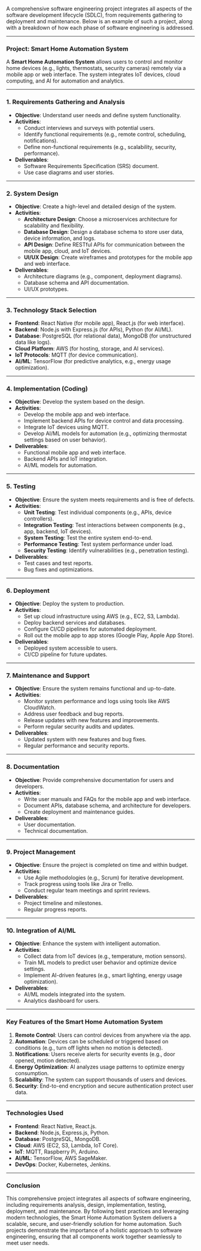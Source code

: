 A comprehensive software engineering project integrates all aspects of the software development lifecycle (SDLC), from requirements gathering to deployment and maintenance. Below is an example of such a project, along with a breakdown of how each phase of software engineering is addressed.

---

### **Project: Smart Home Automation System**
A **Smart Home Automation System** allows users to control and monitor home devices (e.g., lights, thermostats, security cameras) remotely via a mobile app or web interface. The system integrates IoT devices, cloud computing, and AI for automation and analytics.

---

### **1. Requirements Gathering and Analysis**
- **Objective**: Understand user needs and define system functionality.
- **Activities**:
  - Conduct interviews and surveys with potential users.
  - Identify functional requirements (e.g., remote control, scheduling, notifications).
  - Define non-functional requirements (e.g., scalability, security, performance).
- **Deliverables**:
  - Software Requirements Specification (SRS) document.
  - Use case diagrams and user stories.

---

### **2. System Design**
- **Objective**: Create a high-level and detailed design of the system.
- **Activities**:
  - **Architecture Design**: Choose a microservices architecture for scalability and flexibility.
  - **Database Design**: Design a database schema to store user data, device information, and logs.
  - **API Design**: Define RESTful APIs for communication between the mobile app, cloud, and IoT devices.
  - **UI/UX Design**: Create wireframes and prototypes for the mobile app and web interface.
- **Deliverables**:
  - Architecture diagrams (e.g., component, deployment diagrams).
  - Database schema and API documentation.
  - UI/UX prototypes.

---

### **3. Technology Stack Selection**
- **Frontend**: React Native (for mobile app), React.js (for web interface).
- **Backend**: Node.js with Express.js (for APIs), Python (for AI/ML).
- **Database**: PostgreSQL (for relational data), MongoDB (for unstructured data like logs).
- **Cloud Platform**: AWS (for hosting, storage, and AI services).
- **IoT Protocols**: MQTT (for device communication).
- **AI/ML**: TensorFlow (for predictive analytics, e.g., energy usage optimization).

---

### **4. Implementation (Coding)**
- **Objective**: Develop the system based on the design.
- **Activities**:
  - Develop the mobile app and web interface.
  - Implement backend APIs for device control and data processing.
  - Integrate IoT devices using MQTT.
  - Develop AI/ML models for automation (e.g., optimizing thermostat settings based on user behavior).
- **Deliverables**:
  - Functional mobile app and web interface.
  - Backend APIs and IoT integration.
  - AI/ML models for automation.

---

### **5. Testing**
- **Objective**: Ensure the system meets requirements and is free of defects.
- **Activities**:
  - **Unit Testing**: Test individual components (e.g., APIs, device controllers).
  - **Integration Testing**: Test interactions between components (e.g., app, backend, IoT devices).
  - **System Testing**: Test the entire system end-to-end.
  - **Performance Testing**: Test system performance under load.
  - **Security Testing**: Identify vulnerabilities (e.g., penetration testing).
- **Deliverables**:
  - Test cases and test reports.
  - Bug fixes and optimizations.

---

### **6. Deployment**
- **Objective**: Deploy the system to production.
- **Activities**:
  - Set up cloud infrastructure using AWS (e.g., EC2, S3, Lambda).
  - Deploy backend services and databases.
  - Configure CI/CD pipelines for automated deployment.
  - Roll out the mobile app to app stores (Google Play, Apple App Store).
- **Deliverables**:
  - Deployed system accessible to users.
  - CI/CD pipeline for future updates.

---

### **7. Maintenance and Support**
- **Objective**: Ensure the system remains functional and up-to-date.
- **Activities**:
  - Monitor system performance and logs using tools like AWS CloudWatch.
  - Address user feedback and bug reports.
  - Release updates with new features and improvements.
  - Perform regular security audits and updates.
- **Deliverables**:
  - Updated system with new features and bug fixes.
  - Regular performance and security reports.

---

### **8. Documentation**
- **Objective**: Provide comprehensive documentation for users and developers.
- **Activities**:
  - Write user manuals and FAQs for the mobile app and web interface.
  - Document APIs, database schema, and architecture for developers.
  - Create deployment and maintenance guides.
- **Deliverables**:
  - User documentation.
  - Technical documentation.

---

### **9. Project Management**
- **Objective**: Ensure the project is completed on time and within budget.
- **Activities**:
  - Use Agile methodologies (e.g., Scrum) for iterative development.
  - Track progress using tools like Jira or Trello.
  - Conduct regular team meetings and sprint reviews.
- **Deliverables**:
  - Project timeline and milestones.
  - Regular progress reports.

---

### **10. Integration of AI/ML**
- **Objective**: Enhance the system with intelligent automation.
- **Activities**:
  - Collect data from IoT devices (e.g., temperature, motion sensors).
  - Train ML models to predict user behavior and optimize device settings.
  - Implement AI-driven features (e.g., smart lighting, energy usage optimization).
- **Deliverables**:
  - AI/ML models integrated into the system.
  - Analytics dashboard for users.

---

### **Key Features of the Smart Home Automation System**
1. **Remote Control**: Users can control devices from anywhere via the app.
2. **Automation**: Devices can be scheduled or triggered based on conditions (e.g., turn off lights when no motion is detected).
3. **Notifications**: Users receive alerts for security events (e.g., door opened, motion detected).
4. **Energy Optimization**: AI analyzes usage patterns to optimize energy consumption.
5. **Scalability**: The system can support thousands of users and devices.
6. **Security**: End-to-end encryption and secure authentication protect user data.

---

### **Technologies Used**
- **Frontend**: React Native, React.js.
- **Backend**: Node.js, Express.js, Python.
- **Database**: PostgreSQL, MongoDB.
- **Cloud**: AWS (EC2, S3, Lambda, IoT Core).
- **IoT**: MQTT, Raspberry Pi, Arduino.
- **AI/ML**: TensorFlow, AWS SageMaker.
- **DevOps**: Docker, Kubernetes, Jenkins.

---

### **Conclusion**
This comprehensive project integrates all aspects of software engineering, including requirements analysis, design, implementation, testing, deployment, and maintenance. By following best practices and leveraging modern technologies, the Smart Home Automation System delivers a scalable, secure, and user-friendly solution for home automation. Such projects demonstrate the importance of a holistic approach to software engineering, ensuring that all components work together seamlessly to meet user needs.
